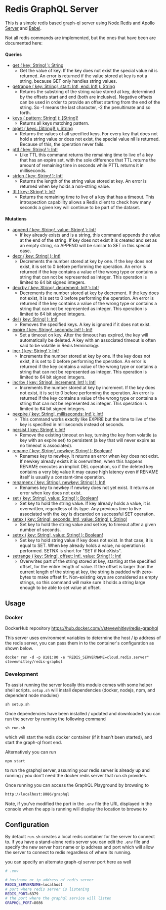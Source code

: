 # Redis GraphQL Server

This is a simple redis based graph-ql server using [Node Redis](https://github.com/noderedis/node_redis) and [Apollo Server](https://github.com/apollographql/apollo-server) and [Babel](https://new.babeljs.io/).

Not all redis commands are implemented, but the ones that have been are documented here:

#### Queries

- [get      ( key: String! ): String](https://redis.io/commands/get)
  - Get the value of key. If the key does not exist the special value nil is returned. An error is returned if the value stored at key is not a string, because GET only handles string values.
- [getrange ( key: String!, start: Int!, end: Int! ): String](https://redis.io/commands/getrange)
  - Returns the substring of the string value stored at key, determined by the offsets start and end (both are inclusive). Negative offsets can be used in order to provide an offset starting from the end of the string. So -1 means the last character, -2 the penultimate and so forth.
- [keys     ( pattern: String! ): [String]!](https://redis.io/commands/keys)
  - Returns all keys matching pattern.
- [mget     ( keys: [String]! ): String](https://redis.io/commands/mget)
  - Returns the values of all specified keys. For every key that does not hold a string value or does not exist, the special value nil is returned. Because of this, the operation never fails.
- [pttl     ( key: String! ): Int!](https://redis.io/commands/pttl)
  - Like TTL this command returns the remaining time to live of a key that has an expire set, with the sole difference that TTL returns the amount of remaining time in seconds while PTTL returns it in milliseconds.
- [strlen   ( key: String! ): Int!](https://redis.io/commands/strlen)
  - Returns the length of the string value stored at key. An error is returned when key holds a non-string value.
- [ttl      ( key: String! ): Int!](https://redis.io/commands/ttl)
  - Returns the remaining time to live of a key that has a timeout. This introspection capability allows a Redis client to check how many seconds a given key will continue to be part of the dataset.


#### Mutations

- [append   ( key: String!, value: String! ): Int!](https://redis.io/commands/append)
  - If key already exists and is a string, this command appends the value at the end of the string. If key does not exist it is created and set as an empty string, so APPEND will be similar to SET in this special case.
- [decr     ( key: String! ): Int!](https://redis.io/commands/decr)
  - Decrements the number stored at key by one. If the key does not exist, it is set to 0 before performing the operation. An error is returned if the key contains a value of the wrong type or contains a string that can not be represented as integer. This operation is limited to 64 bit signed integers.
- [decrby   ( key: String!, decrement: Int! ): Int!](https://redis.io/commands/decrby)
  - Decrements the number stored at key by decrement. If the key does not exist, it is set to 0 before performing the operation. An error is returned if the key contains a value of the wrong type or contains a string that can not be represented as integer. This operation is limited to 64 bit signed integers.
- [del      ( key: String! ): Int!](https://redis.io/commands/del)
  - Removes the specified keys. A key is ignored if it does not exist.
- [expire   ( key: String!, seconds: Int! ): Int!](https://redis.io/commands/expire)
  - Set a timeout on key. After the timeout has expired, the key will automatically be deleted. A key with an associated timeout is often said to be volatile in Redis terminology.
- [incr     ( key: String! ): Int!](https://redis.io/commands/incr)
  - Increments the number stored at key by one. If the key does not exist, it is set to 0 before performing the operation. An error is returned if the key contains a value of the wrong type or contains a string that can not be represented as integer. This operation is limited to 64 bit signed integers.
- [incrby   ( key: String!, increment: Int! ): Int!](https://redis.io/commands/incrby)
  - Increments the number stored at key by increment. If the key does not exist, it is set to 0 before performing the operation. An error is returned if the key contains a value of the wrong type or contains a string that can not be represented as integer. This operation is limited to 64 bit signed integers.
- [pexpire  ( key: String!, milliseconds: Int! ): Int!](https://redis.io/commands/pexpire)
  - This command works exactly like EXPIRE but the time to live of the key is specified in milliseconds instead of seconds.
- [persist  ( key: String! ): Int!](https://redis.io/commands/persist)
  - Remove the existing timeout on key, turning the key from volatile (a key with an expire set) to persistent (a key that will never expire as no timeout is associated).
- [rename   ( key: String!, newkey: String! ): Boolean!](https://redis.io/commands/rename)
  - Renames key to newkey. It returns an error when key does not exist. If newkey already exists it is overwritten, when this happens RENAME executes an implicit DEL operation, so if the deleted key contains a very big value it may cause high latency even if RENAME itself is usually a constant-time operation.
- [renamenx ( key: String!, newkey: String! ): Int!](https://redis.io/commands/renamenx)
  - Renames key to newkey if newkey does not yet exist. It returns an error when key does not exist.
- [set      ( key: String!, value: String! ): Boolean!](https://redis.io/commands/set)
  - Set key to hold the string value. If key already holds a value, it is overwritten, regardless of its type. Any previous time to live associated with the key is discarded on successful SET operation.
- [setex    ( key: String!, seconds: Int!, value: String! ): String!](https://redis.io/commands/setex)
  - Set key to hold the string value and set key to timeout after a given number of seconds.
- [setnx    ( key: String!, value: String! ): Boolean!](https://redis.io/commands/setnx)
  - Set key to hold string value if key does not exist. In that case, it is equal to SET. When key already holds a value, no operation is performed. SETNX is short for "SET if Not eXists".
- [setrange ( key: String!, offset: Int!, value: String! ): Int!](https://redis.io/commands/setrange)
  - Overwrites part of the string stored at key, starting at the specified offset, for the entire length of value. If the offset is larger than the current length of the string at key, the string is padded with zero-bytes to make offset fit. Non-existing keys are considered as empty strings, so this command will make sure it holds a string large enough to be able to set value at offset.

## Usage

### Docker

DockerHub repository https://hub.docker.com/r/stevewhitley/redis-graphql

This server uses environment variables to determine the host / ip address of the redis server, you can pass them in to the container's configuration as shown below.

```console
docker run -d -p 8181:80 -e "REDIS_SERVERNAME=cloud.redis.server" stevewhitley/redis-graphql
```

### Development

To assist running the server locally this module comes with some helper shell scripts.  `setup.sh` will install dependencies (docker, nodejs, npm, and dependent node modules)

```console
sh setup.sh
```

Once dependencies have been installed / updated and downloaded you can run the server by running the following command

```console
sh run.sh
```

which will start the redis docker container (if it hasn't been started), and start the graph-ql front end.

Alternatively you can run

```console
npm start
```

to run the graphql server, assuming your redis server is already up and running / you don't need the docker redis server that run.sh provides.

Once running you can access the GraphQL Playground by browsing to

```html
http://localhost:8086/graphql
```

Note, if you've modified the port in the `.env` file the URL displayed in the console when the app is running will display the location to browse to

## Configuration

By default `run.sh` creates a local redis container for the server to connect to.  If you have a stand-alone redis server you can edit the `.env` file and specify the new server host name or ip address and port which will allow the server to connect to redis regardless of where its running.

you can specify an alternate graph-ql server port here as well

```bash
# .env

# hostname or ip address of redis server
REDIS_SERVERNAME=localhost
# port where redis server is listening
REDIS_PORT=6379
# the port where the graphql service will listen
GRAPHQL_PORT=8086
```

